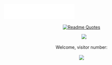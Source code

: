 <img src="images/svg/header.svg"></img>
<p align="center">
  <a href="https://en.wikipedia.org/wiki/Red_Dragon_(novel)">
    <img src="https://quotes-github-readme.vercel.app/api?type=horizontal&quote=You%20didn't%20attract%20a%20freak.%20You%20attracted%20a%20man%20with%20a%20freak%20on%20his%20back.%20There's%20nothing%20wrong%20with%20you...%20except%20your%20hair.%20Your%20hair%20is%20a%20trainwreck.&author=Will%20Graham,%20Red%20Dragon" alt="Readme Quotes">
  </a>
</p>
<p align="center"><img src="https://files.catbox.moe/ypwsjz.png" width="50%" align="right">
  <br><br>
Welcome, visitor number: <br><br>
   <a href="https://shinminase.neocities.org/">
    <img src="https://profile-counter.glitch.me/{gutsnroses}/count.svg">
  </a>
</p>
